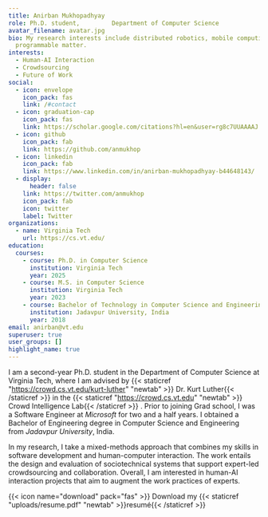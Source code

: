 ```yaml
---
title: Anirban Mukhopadhyay
role: Ph.D. student,         Department of Computer Science
avatar_filename: avatar.jpg
bio: My research interests include distributed robotics, mobile computing and
  programmable matter.
interests:
  - Human-AI Interaction
  - Crowdsourcing
  - Future of Work
social:
  - icon: envelope
    icon_pack: fas
    link: /#contact
  - icon: graduation-cap
    icon_pack: fas
    link: https://scholar.google.com/citations?hl=en&user=rg8c7UUAAAAJ
  - icon: github
    icon_pack: fab
    link: https://github.com/anmukhop
  - icon: linkedin
    icon_pack: fab
    link: https://www.linkedin.com/in/anirban-mukhopadhyay-b44648143/
  - display:
      header: false
    link: https://twitter.com/anmukhop
    icon_pack: fab
    icon: twitter
    label: Twitter
organizations:
  - name: Virginia Tech
    url: https://cs.vt.edu/
education:
  courses:
    - course: Ph.D. in Computer Science
      institution: Virginia Tech
      year: 2025
    - course: M.S. in Computer Science
      institution: Virginia Tech
      year: 2023
    - course: Bachelor of Technology in Computer Science and Engineering
      institution: Jadavpur University, India
      year: 2018
email: anirban@vt.edu
superuser: true
user_groups: []
highlight_name: true
---
```

I am a second-year Ph.D. student in the Department of Computer Science at Virginia Tech, where I am advised by {{< staticref "https://crowd.cs.vt.edu/kurt-luther" "newtab" >}} Dr. Kurt Luther{{< /staticref >}} in the {{< staticref "https://crowd.cs.vt.edu" "newtab" >}} Crowd Intelligence Lab{{< /staticref >}} . Prior to joining Grad school, I was a Software Engineer at *Microsoft* for two and a half years.  I obtained a Bachelor of Engineering degree in Computer Science and Engineering from *Jadavpur University*, India. 

In my research, I take a mixed-methods approach that combines my skills in software development and human-computer interaction. The work entails the design and evaluation of sociotechnical systems that support expert-led crowdsourcing and collaboration. Overall, I am interested in human-AI interaction projects that aim to augment the work practices of experts. 

{{< icon name="download" pack="fas" >}} Download my {{< staticref "uploads/resume.pdf" "newtab" >}}resumé{{< /staticref >}}